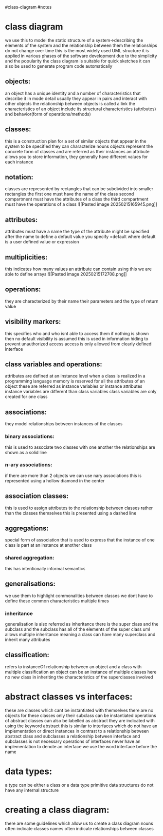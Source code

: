 
#class-diagram #notes
# class diagram
we use this to model the static structure of a system->describing the elements of the system and the relationship between them 
the relationships do not change over time
this is the most widely used UML structure 
it is applied in various phases of the software development 
due to the simplicity and the popularity the class diagram is suitable for quick sketches 
it can also be used to generate program code automatically 

## objects:
an object has a unique identity and a number of characteristics that describe it in mode detail
usually they appear in pairs and interact with other objects
the relationship between objects is called a link 
the characteristics of an object include its structural characteristics (attributes) and behavior(form of operations/methods)

## classes:
this is a construction plan for a set of similar objects that appear in the system to be specified 
they can characterize nouns
objects represent the concrete form of classes and are referred as their instances
an attribute allows you to store information, they generally have different values for each instance


## notation:
classes are represented by rectangles that can be subdivided into smaller rectangles 
the first one must have the name of the class 
second compartment must have the attributes of a class 
the third compartment must have the operations of a class 
![[Pasted image 20250215165945.png]]
## attributes:
attributes must have a name 
the type of the attribute might be specified after the name 
to define a default value you specify =default where default is a user defined value or expression 

## multiplicities:
this indicates how many values an attribute can contain
using this we are able to define arrays 
![[Pasted image 20250215172708.png]]

## operations:
they are characterized by their name their parameters and the type of return value 

## visibility markers:
this specifies who and who isnt able to access them 
if nothing is shown then no default visibility is assumed 
this is used in information hiding to prevent unauthorized access 
access is only allowed from clearly defined interface 

## class variables and operations:
attributes are defined at an instance level 
when a class is realized in a programming language memory is reserved for all the attributes of an object
these are referred as instance variables or instance attributes
instance variables are different than class variables
class variables are only created for one class 

## associations:
they model relationships between instances of the classes

### binary associations:
this is used to associate two classes with one another 
the relationships are shown as a solid line
### n-ary associations:
if there are more than 2 objects we can use nary associations
this is represented using a hollow diamond in the center

## association classes:
this is used to assign attributes to the relationship between classes rather than the classes themselves
this is presented using a dashed line 
## aggregations:
special form of association that is used to express that the instance of one class is part at an instance at another class

### shared aggregation:
this has intentionally informal semantics

## generalisations:
we use them to highlight commonalities between classes 
we dont have to define these common characteristics multiple times 

### inheritance
generalisation is also referred as inheritance 
there is the super class and the subclass and the subclass has all of the elements of the super class
uml allows multiple inheritance meaning a class can have many superclass and inherit many attributes

## classification:
refers to instanceOf relationship between an object and a class
with multiple classification an object can be an instance of multiple classes 
here no new class in inheriting the characteristics of the superclasses involved

# abstract classes vs interfaces:
these are classes which cant be instantiated with themselves 
there are no objects for these classes only their subclass can be instantiated 
operations of abstract classes can also be labelled as abstract
they are indicated with using the keyword abstract 
this is similar to interfaces which do not have an implementation or direct instances
in contrast to a relationship between abstract class and subclasses a relationship between interface and subclasses is not necessary 
operations of interfaces never have an implementation
to denote an interface we use the word interface before the name 
# data types:
a type can be either a class or a data type 
primitive data structures do not have any internal structure 

# creating a class diagram:
there are some guidelines which allow us to create a class diagram 
nouns often indicate classes
names often indicate relationships between classes
